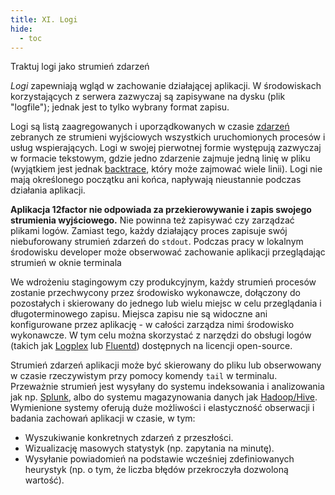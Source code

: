 ```yaml
---
title: XI. Logi
hide:
  - toc
---
```

Traktuj logi jako strumień zdarzeń

*Logi* zapewniają wgląd w zachowanie działającej aplikacji. W środowiskach korzystających z serwera zazwyczaj są zapisywane na dysku (plik "logfile"); jednak jest to tylko wybrany format zapisu.

 Logi są listą zaagregowanych i uporządkowanych w czasie [zdarzeń](https://adam.herokuapp.com/past/2011/4/1/logs_are_streams_not_files/) zebranych ze strumieni wyjściowych wszystkich uruchomionych procesów i usług wspierających. Logi w swojej pierwotnej formie występują zazwyczaj w formacie tekstowym, gdzie jedno zdarzenie zajmuje jedną linię w pliku (wyjątkiem jest jednak [backtrace](https://en.wikipedia.org/wiki/Stack_trace), który może zajmować wiele linii). Logi nie mają określonego początku ani końca, napływają nieustannie podczas działania aplikacji.

**Aplikacja 12factor nie odpowiada za przekierowywanie i zapis swojego strumienia wyjściowego.** Nie powinna też zapisywać czy zarządzać plikami logów. Zamiast tego, każdy działający proces zapisuje swój niebuforowany strumień zdarzeń do `stdout`. Podczas pracy w lokalnym środowisku developer może obserwować zachowanie aplikacji przeglądając strumień w oknie terminala

We wdrożeniu stagingowym czy produkcyjnym, każdy strumień procesów zostanie przechwycony przez środowisko wykonawcze, dołączony do pozostałych i skierowany do jednego lub wielu miejsc w celu przeglądania i długoterminowego zapisu. Miejsca zapisu nie są widoczne ani konfigurowane przez aplikację - w całości zarządza nimi środowisko wykonawcze. W tym celu można skorzystać z narzędzi do obsługi logów (takich jak [Logplex](https://github.com/heroku/logplex) lub [Fluentd](https://github.com/fluent/fluentd)) dostępnych na licencji open-source.

Strumień zdarzeń aplikacji może być skierowany do pliku lub obserwowany w czasie rzeczywistym przy pomocy komendy `tail` w terminalu. Przeważnie strumień jest wysyłany do systemu indeksowania i analizowania jak np. [Splunk](http://www.splunk.com/), albo do systemu magazynowania danych jak [Hadoop/Hive](http://hive.apache.org/). Wymienione systemy oferują duże możliwości i elastyczność obserwacji i badania zachowań aplikacji w czasie, w tym:

* Wyszukiwanie konkretnych zdarzeń z przeszłości.
* Wizualizację masowych statystyk (np. zapytania na minutę).
* Wysyłanie powiadomień na podstawie wcześniej zdefiniowanych heurystyk (np. o tym, że liczba błędów przekroczyła dozwoloną wartość).
